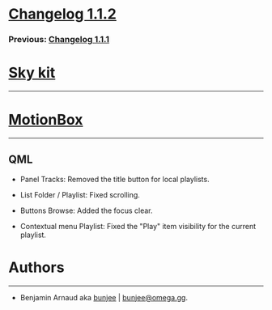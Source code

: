 # [Changelog 1.1.2](http://omega.gg/MotionBox/changes/1.1.2.html)

### Previous: [Changelog 1.1.1](1.1.1.html)

# [Sky kit](http://omega.gg/Sky)
---

# [MotionBox](http://omega.gg/MotionBox)
---

## QML

- Panel Tracks: Removed the title button for local playlists.

- List Folder / Playlist: Fixed scrolling.

- Buttons Browse: Added the focus clear.

- Contextual menu Playlist: Fixed the "Play" item visibility for the current playlist.


# Authors
---

- Benjamin Arnaud aka [bunjee](http://bunjee.me) | <bunjee@omega.gg>.
